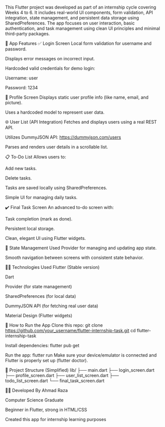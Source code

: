 This Flutter project was developed as part of an internship cycle covering Weeks 4 to 6. It includes real-world UI components, form validation, API integration, state management, and persistent data storage using SharedPreferences. The app focuses on user interaction, basic authentication, and task management using clean UI principles and minimal third-party packages.

📱 App Features
✅ Login Screen
Local form validation for username and password.

Displays error messages on incorrect input.

Hardcoded valid credentials for demo login:

Username: user

Password: 1234

👤 Profile Screen
Displays static user profile info (like name, email, and picture).

Uses a hardcoded model to represent user data.

🌐 User List (API Integration)
Fetches and displays users using a real REST API.

Utilizes DummyJSON API: https://dummyjson.com/users

Parses and renders user details in a scrollable list.

📋 To-Do List
Allows users to:

Add new tasks.

Delete tasks.

Tasks are saved locally using SharedPreferences.

Simple UI for managing daily tasks.

✔️ Final Task Screen
An advanced to-do screen with:

Task completion (mark as done).

Persistent local storage.

Clean, elegant UI using Flutter widgets.

🔁 State Management
Used Provider for managing and updating app state.

Smooth navigation between screens with consistent state behavior.

🧑‍💻 Technologies Used
Flutter (Stable version)

Dart

Provider (for state management)

SharedPreferences (for local data)

DummyJSON API (for fetching real user data)

Material Design (Flutter widgets)

🚀 How to Run the App
Clone this repo:
git clone https://github.com/your_username/flutter-internship-task.git
cd flutter-internship-task

Install dependencies:
flutter pub get

Run the app:
flutter run
Make sure your device/emulator is connected and Flutter is properly set up (flutter doctor).

📂 Project Structure (Simplified)
lib/
├── main.dart
├── login_screen.dart
├── profile_screen.dart
├── user_list_screen.dart
├── todo_list_screen.dart
└── final_task_screen.dart

👨‍🎓 Developed By
Ahmad Raza

Computer Science Graduate

Beginner in Flutter, strong in HTML/CSS

Created this app for internship learning purposes

